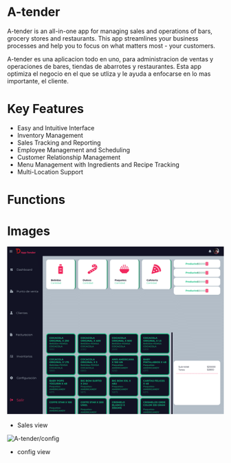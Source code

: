 # A-tender

A-tender is an all-in-one app for managing sales and operations of bars, grocery stores and restaurants. This app streamlines your business processes and help you to focus on what matters most - your customers.


A-tender es una aplicacion todo en uno, para administracion de ventas y operaciones de bares, tiendas de abarrotes y restaurantes. Esta app optimiza el negocio en el que se utliza y le ayuda a enfocarse en lo mas importante, el cliente.  

# Key Features
 - Easy and Intuitive Interface
 - Inventory Management
 - Sales Tracking and Reporting
 - Employee Management and Scheduling
 - Customer Relationship Management
 - Menu Management with Ingredients and Recipe Tracking
 - Multi-Location Support

# Functions

# Images
![A-tender/sales](./vistas/assets/img/TApp-1.png)
 - Sales view

![A-tender/config](./vistas/assets/img/)
 - config view
